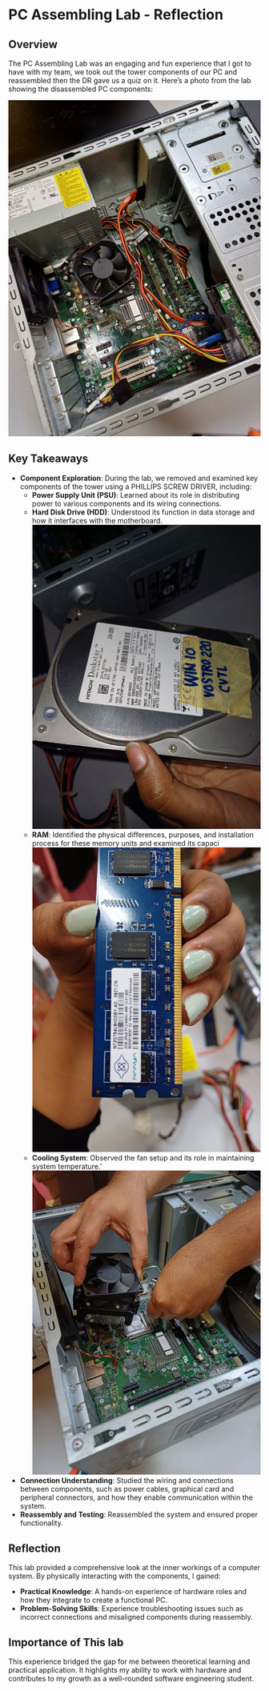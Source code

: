 # PC Assembling Lab - Reflection


## Overview
The PC Assembling Lab was an engaging and fun experience that I got to have with my team, we took out the tower components of our PC and reassembled then the DR gave us a quiz on it.
Here’s a photo from the lab showing the disassembled PC components:

![Disassembled PC Tower](./images/pc.jpg)

## Key Takeaways
- **Component Exploration**: During the lab, we removed and examined key components of the tower using a PHILLIPS SCREW DRIVER, including:
  - **Power Supply Unit (PSU)**: Learned about its role in distributing power to various components and its wiring connections.
  - **Hard Disk Drive (HDD)**: Understood its function in data storage and how it interfaces with the motherboard.
    ![Hard Disk Drive](./images/hdd.jpg)
  - **RAM**: Identified the physical differences, purposes, and installation process for these memory units and examined its capaci
    ![RAM](./images/ram.jpg)
  - **Cooling System**: Observed the fan setup and its role in maintaining system temperature.'
    ![Cooling Fan](./images/fan.jpg)
- **Connection Understanding**: Studied the wiring and connections between components, such as power cables, graphical card and peripheral connectors, and how they enable communication within the system.
- **Reassembly and Testing**: Reassembled the system and ensured proper functionality.

## Reflection
This lab provided a comprehensive look at the inner workings of a computer system. By physically interacting with the components, I gained:
- **Practical Knowledge**: A hands-on experience of hardware roles and how they integrate to create a functional PC.
- **Problem-Solving Skills**: Experience troubleshooting issues such as incorrect connections and misaligned components during reassembly.

## Importance of This lab
This experience bridged the gap for me between theoretical learning and practical application. It highlights my ability to work with hardware and contributes to my growth as a well-rounded software engineering student.
